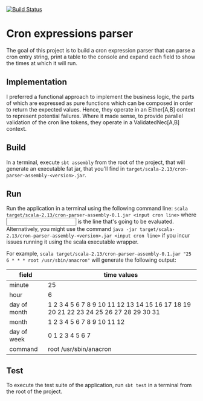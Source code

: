 [![Build Status](https://travis-ci.com/FrancescoSerra/cron-parser.svg?branch=master)](https://travis-ci.com/FrancescoSerra/cron-parser)

# Cron expressions parser

The goal of this project is to build a cron expression parser that can parse a cron entry string, print a table to the console and expand each field to show the times at which it will run.

## Implementation

I preferred a functional approach to implement the business logic, the parts of which are expressed as pure functions which can be composed in order to return the expected values. 
Hence, they operate in an Either[A,B] context to represent potential failures. Where it made sense, to provide parallel validation of the cron line tokens, they operate in a ValidatedNec[A,B] context.

## Build

In a terminal, execute `sbt assembly` from the root of the project, that will generate an executable fat jar, that you'll find in `target/scala-2.13/cron-parser-assembly-<version>.jar`.

## Run

Run the application in a terminal using the following command line: `scala target/scala-2.13/cron-parser-assembly-0.1.jar <input cron line>` where <input cron line> is the line that's going to be 
evaluated.
Alternatively, you might use the command `java -jar target/scala-2.13/cron-parser-assembly-<version>.jar <input cron line>` if you incur issues running it using the scala executable wrapper.

For example, `scala target/scala-2.13/cron-parser-assembly-0.1.jar "25 6 * * * root /usr/sbin/anacron"` will generate the following output:

|    field  | time values                                                                                   |
| --- | --- |
|minute         |25|
|hour           |6|
|day of month   |1 2 3 4 5 6 7 8 9 10 11 12 13 14 15 16 17 18 19 20 21 22 23 24 25 26 27 28 29 30 31|
|month          |1 2 3 4 5 6 7 8 9 10 11 12|
|day of week    |0 1 2 3 4 5 6 7|
|command        |root /usr/sbin/anacron|


## Test

To execute the test suite of the application, run `sbt test` in a terminal from the root of the project.
